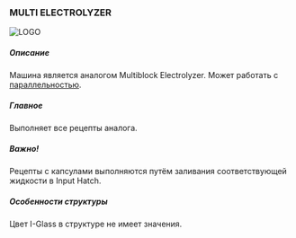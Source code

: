 ### MULTI ELECTROLYZER

![LOGO](https://gtimpact.space/media/gregtech/ParElectr.png)

##### Описание

Машина является аналогом Multiblock Electrolyzer. Может работать с [параллельностью](/wiki/mechanics#parallelism).

##### Главное

Выполняет все рецепты аналога.

##### Важно!

Рецепты с капсулами выполняются путём заливания соответствующей жидкости в Input Hatch.

##### Особенности структуры

Цвет I-Glass в структуре не имеет значения.
